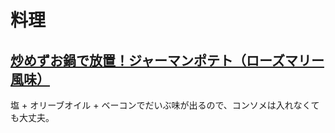 # 料理

## [炒めずお鍋で放置！ジャーマンポテト（ローズマリー風味）](https://oceans-nadia.com/user/55671/recipe/368286)

塩 + オリーブオイル + ベーコンでだいぶ味が出るので、コンソメは入れなくても大丈夫。

